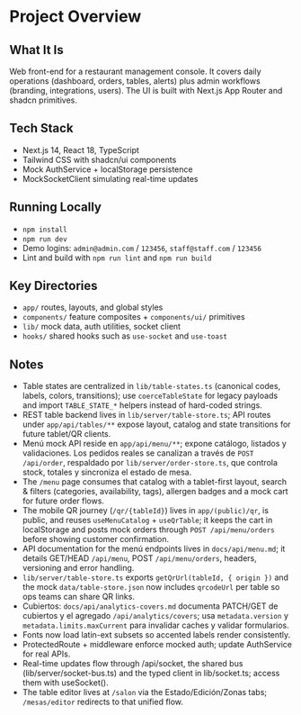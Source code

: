 # Project Overview

## What It Is
Web front-end for a restaurant management console. It covers daily operations (dashboard, orders, tables, alerts) plus admin workflows (branding, integrations, users). The UI is built with Next.js App Router and shadcn primitives.

## Tech Stack
- Next.js 14, React 18, TypeScript
- Tailwind CSS with shadcn/ui components
- Mock AuthService + localStorage persistence
- MockSocketClient simulating real-time updates

## Running Locally
- `npm install`
- `npm run dev`
- Demo logins: `admin@admin.com` / `123456`, `staff@staff.com` / `123456`
- Lint and build with `npm run lint` and `npm run build`

## Key Directories
- `app/` routes, layouts, and global styles
- `components/` feature composites + `components/ui/` primitives
- `lib/` mock data, auth utilities, socket client
- `hooks/` shared hooks such as `use-socket` and `use-toast`

## Notes
- Table states are centralized in `lib/table-states.ts` (canonical codes, labels, colors, transitions); use `coerceTableState` for legacy payloads and import `TABLE_STATE_*` helpers instead of hard-coded strings.
- REST table backend lives in `lib/server/table-store.ts`; API routes under `app/api/tables/**` expose layout, catalog and state transitions for future tablet/QR clients.
- Menú mock API reside en `app/api/menu/**`; expone catálogo, listados y validaciones. Los pedidos reales se canalizan a través de `POST /api/order`, respaldado por `lib/server/order-store.ts`, que controla stock, totales y sincroniza el estado de mesa.
- The `/menu` page consumes that catalog with a tablet-first layout, search & filters (categories, availability, tags), allergen badges and a mock cart for future order flows.
- The mobile QR journey (`/qr/{tableId}`) lives in `app/(public)/qr`, is public, and reuses `useMenuCatalog` + `useQrTable`; it keeps the cart in localStorage and posts mock orders through `POST /api/menu/orders` before showing customer confirmation.
- API documentation for the menú endpoints lives in <code>docs/api/menu.md</code>; it details GET/HEAD <code>/api/menu</code>, POST <code>/api/menu/orders</code>, headers, versioning and error handling.
- `lib/server/table-store.ts` exports `getQrUrl(tableId, { origin })` and the mock `data/table-store.json` now includes `qrcodeUrl` per table so ops teams can share QR links.
- Cubiertos: `docs/api/analytics-covers.md` documenta PATCH/GET de cubiertos y el agregado `/api/analytics/covers`; usa `metadata.version` y `metadata.limits.maxCurrent` para invalidar caches y validar formularios.
- Fonts now load latin-ext subsets so accented labels render consistently.
- ProtectedRoute + middleware enforce mocked auth; update AuthService for real APIs.
- Real-time updates flow through /api/socket, the shared bus (lib/server/socket-bus.ts) and the typed client in lib/socket.ts; access them with useSocket().
- The table editor lives at `/salon` via the Estado/Edición/Zonas tabs; `/mesas/editor` redirects to that unified flow.
